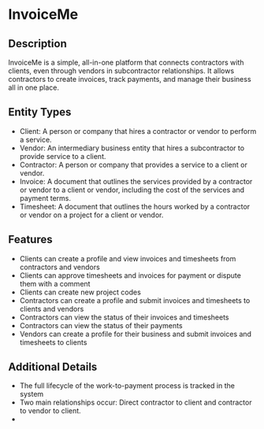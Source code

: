 # InvoiceMe

## Description
InvoiceMe is a simple, all-in-one platform that connects contractors with clients, even through vendors in subcontractor relationships. It allows contractors to create invoices, track payments, and manage their business all in one place.

## Entity Types
- Client: A person or company that hires a contractor or vendor to perform a service.
- Vendor: An intermediary business entity that hires a subcontractor to provide service to a client.
- Contractor: A person or company that provides a service to a client or vendor.
- Invoice: A document that outlines the services provided by a contractor or vendor to a client or vendor, including the cost of the services and payment terms.
- Timesheet: A document that outlines the hours worked by a contractor or vendor on a project for a client or vendor.

## Features
- Clients can create a profile and view invoices and timesheets from contractors and vendors
- Clients can approve timesheets and invoices for payment or dispute them with a comment
- Clients can create new project codes
- Contractors can create a profile and submit invoices and timesheets to clients and vendors
- Contractors can view the status of their invoices and timesheets
- Contractors can view the status of their payments
- Vendors can create a profile for their business and submit invoices and timesheets to clients

## Additional Details
- The full lifecycle of the work-to-payment process is tracked in the system
- Two main relationships occur: Direct contractor to client and contractor to vendor to client.
- 